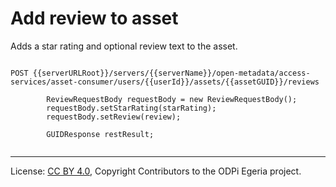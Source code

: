 <!-- SPDX-License-Identifier: CC-BY-4.0 -->
<!-- Copyright Contributors to the ODPi Egeria project. -->

# Add review to asset

Adds a star rating and optional review text to the asset.

```

POST {{serverURLRoot}}/servers/{{serverName}}/open-metadata/access-services/asset-consumer/users/{{userId}}/assets/{{assetGUID}}/reviews

        ReviewRequestBody requestBody = new ReviewRequestBody();
        requestBody.setStarRating(starRating);
        requestBody.setReview(review);

        GUIDResponse restResult;
        
```

----
License: [CC BY 4.0](https://creativecommons.org/licenses/by/4.0/),
Copyright Contributors to the ODPi Egeria project.